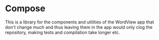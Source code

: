 # Compose
This is a library for the components and utilities of the WordView app that don't change much and thus leaving them in the app would only clog the repository, making tests and compilation take longer etc.
